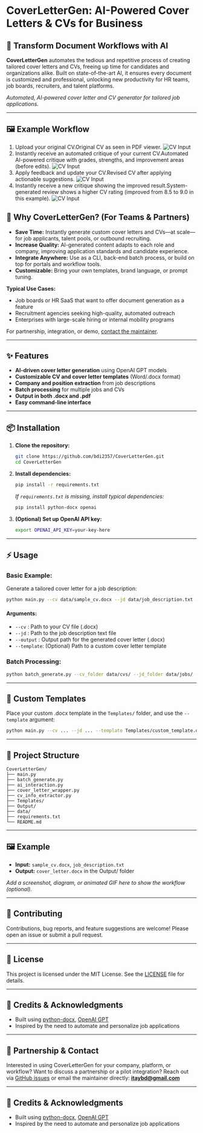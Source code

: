 # CoverLetterGen: AI-Powered Cover Letters & CVs for Business

## 💼 Transform Document Workflows with AI

**CoverLetterGen** automates the tedious and repetitive process of creating tailored cover letters and CVs, freeing up time for candidates and organizations alike. Built on state-of-the-art AI, it ensures every document is customized and professional, unlocking new productivity for HR teams, job boards, recruiters, and talent platforms.

*Automated, AI-powered cover letter and CV generator for tailored job applications.*

---

## 🖼️ Example Workflow

1. Upload your original CV.Original CV as seen in PDF viewer.
![CV Input](Data/Screenshots/Screenshot(205).png)
2. Instantly receive an automated critique of your current CV.Automated AI-powered critique with grades, strengths, and improvement areas (before edits).
![CV Input](Data/Screenshots/Screenshot(209).png)
3. Apply feedback and update your CV.Revised CV after applying actionable suggestions.
![CV Input](Data/Screenshots/Screenshot(206).png)
4. Instantly receive a new critique showing the improved result.System-generated review shows a higher CV rating (improved from 8.5 to 9.0 in this example).
![CV Input](Data/Screenshots/Screenshot(208).png)
## 🚀 Why CoverLetterGen? (For Teams & Partners)

* **Save Time:** Instantly generate custom cover letters and CVs—at scale—for job applicants, talent pools, or outbound recruiting.
* **Increase Quality:** AI-generated content adapts to each role and company, improving application standards and candidate experience.
* **Integrate Anywhere:** Use as a CLI, back-end batch process, or build on top for portals and workflow tools.
* **Customizable:** Bring your own templates, brand language, or prompt tuning.

**Typical Use Cases:**

* Job boards or HR SaaS that want to offer document generation as a feature
* Recruitment agencies seeking high-quality, automated outreach
* Enterprises with large-scale hiring or internal mobility programs

For partnership, integration, or demo, [contact the maintainer](mailto:itaybd@gmail.com).

---

## ✨ Features

* **AI-driven cover letter generation** using OpenAI GPT models
* **Customizable CV and cover letter templates** (Word/.docx format)
* **Company and position extraction** from job descriptions
* **Batch processing** for multiple jobs and CVs
* **Output in both .docx and .pdf**
* **Easy command-line interface**

---

## 📦 Installation

1. **Clone the repository:**

   ```bash
   git clone https://github.com/bdi2357/CoverLetterGen.git
   cd CoverLetterGen
   ```

2. **Install dependencies:**

   ```bash
   pip install -r requirements.txt
   ```

   *If `requirements.txt` is missing, install typical dependencies:*

   ```bash
   pip install python-docx openai
   ```

3. **(Optional) Set up OpenAI API key:**

   ```bash
   export OPENAI_API_KEY=your-key-here
   ```

---

## ⚡ Usage

### **Basic Example:**

Generate a tailored cover letter for a job description:

```bash
python main.py --cv data/sample_cv.docx --jd data/job_description.txt --output Output/cover_letter.docx
```

#### **Arguments:**

* `--cv`      : Path to your CV file (.docx)
* `--jd`      : Path to the job description text file
* `--output`  : Output path for the generated cover letter (.docx)
* `--template`: (Optional) Path to a custom cover letter template

### **Batch Processing:**

```bash
python batch_generate.py --cv_folder data/cvs/ --jd_folder data/jobs/ --output_folder Output/
```

---

## 📝 Custom Templates

Place your custom .docx template in the `Templates/` folder, and use the `--template` argument:

```bash
python main.py --cv ... --jd ... --template Templates/custom_template.docx
```

---

## 📁 Project Structure

```
CoverLetterGen/
├── main.py
├── batch_generate.py
├── ai_interaction.py
├── cover_letter_wrapper.py
├── cv_info_extractor.py
├── Templates/
├── Output/
├── data/
├── requirements.txt
└── README.md
```

---

## 🖼️ Example

* **Input:** `sample_cv.docx`, `job_description.txt`
* **Output:** `cover_letter.docx` in the Output/ folder

*Add a screenshot, diagram, or animated GIF here to show the workflow (optional).*

---

## 🤝 Contributing

Contributions, bug reports, and feature suggestions are welcome! Please open an issue or submit a pull request.

---

## 📜 License

This project is licensed under the MIT License. See the [LICENSE](LICENSE) file for details.

---

## 🙏 Credits & Acknowledgments

* Built using [python-docx](https://github.com/python-openxml/python-docx), [OpenAI GPT](https://platform.openai.com/)
* Inspired by the need to automate and personalize job applications

---

## 🤝 Partnership & Contact

Interested in using CoverLetterGen for your company, platform, or workflow? Want to discuss a partnership or a pilot integration? Reach out via [GitHub issues](https://github.com/bdi2357/CoverLetterGen/issues) or email the maintainer directly: **[itaybd@gmail.com](mailto:itaybd@gmail.com)**

---

## 🙏 Credits & Acknowledgments

* Built using [python-docx](https://github.com/python-openxml/python-docx), [OpenAI GPT](https://platform.openai.com/)
* Inspired by the need to automate and personalize job applications
